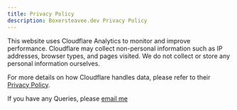 ```yaml
---
title: Privacy Policy
description: Boxersteavee.dev Privacy Policy
---
```


This website uses Cloudflare Analytics to monitor and improve performance. Cloudflare may collect non-personal information such as IP addresses, browser types, and pages visited. We do not collect or store any personal information ourselves.

For more details on how Cloudflare handles data, please refer to their [Privacy Policy](https://www.cloudflare.com/privacypolicy/).

If you have any Queries, please [email me](mailto:ben@boxersteavee.dev)